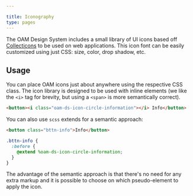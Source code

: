 ```yaml
---

title: Iconography
type: pages
---
```


The OAM Design System includes a small library of UI icons based off [Collecticons](http://collecticons.io/) to be used on web applications. This icon font can be easily customized using just CSS: size, color, drop shadow, etc.

## Usage

You can place OAM icons just about anywhere using the respective CSS class. The icon library is designed to be used with inline elements (we like the `<i>` tag for brevity, but using a `<span>` is more semantically correct). 
```html
<button><i class="oam-ds-icon-circle-information"></i> Info</button>
```

You can also use `scss` extends for a semantic approach:
```html
<button class="bttn-info">Info</button>
```
```scss
.bttn-info {
  :before {
    @extend %oam-ds-icon-circle-information;
  }
}
```

The advantage of the semantic approach is that there's no need for any extra markup and it is possible to choose on which pseudo-element to apply the icon.
